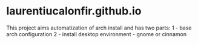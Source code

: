 # laurentiucalonfir.github.io
This project aims automatization of arch install and has two parts:
1 - base arch configuration
2 - install desktop environment - gnome or cinnamon

